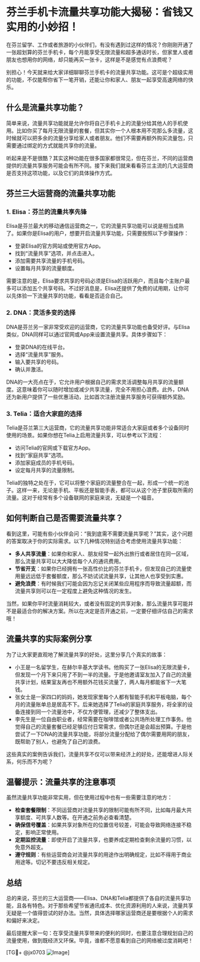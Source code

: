 # 芬兰手机卡流量共享功能大揭秘：省钱又实用的小妙招！

在芬兰留学、工作或者旅游的小伙伴们，有没有遇到过这样的情况？你刚刚开通了一张超划算的芬兰手机卡，每个月能享受无限流量和超多通话时长，但家里人或者朋友也想用你的网络，却只能再买一张卡，这样是不是感觉有点浪费呢？

别担心！今天就来给大家详细聊聊芬兰手机卡的流量共享功能。这可是个超级实用的功能，不仅能帮你省下一笔开销，还能让你和家人、朋友一起享受高速网络的快乐。

## 什么是流量共享功能？

简单来说，流量共享功能就是允许你将自己手机卡上的流量分给其他人的手机使用。比如你买了每月无限流量的套餐，但其实你一个人根本用不完那么多流量，这时候就可以把多余的流量分享给家人或者朋友。他们不需要再额外购买流量包，只需要通过绑定的方式就能共享你的流量。

听起来是不是很酷？其实这种功能在很多国家都很常见，但在芬兰，不同的运营商提供的流量共享服务可能会有所不同。接下来我们就来看看芬兰主流的几大运营商是否支持这项功能，以及它们的具体操作方式。

## 芬兰三大运营商的流量共享功能

### 1. Elisa：芬兰的流量共享先锋

Elisa是芬兰最大的移动通信运营商之一，它的流量共享功能可以说是相当成熟了。如果你是Elisa的用户，想要开启流量共享功能，只需要按照以下步骤操作：

- 登录Elisa的官方网站或使用官方App。
- 找到“流量共享”选项，并点击进入。
- 添加需要共享流量的手机号码。
- 设置每月共享的流量额度。

需要注意的是，Elisa要求共享的号码必须是Elisa的活跃用户，而且每个主账户最多可以添加五个共享号码。不过好消息是，Elisa还提供了免费的试用期，让你可以先体验一下流量共享的功能，看看是否适合自己。

### 2. DNA：灵活多变的选择

DNA是芬兰另一家非常受欢迎的运营商，它的流量共享功能也备受好评。与Elisa类似，DNA同样可以通过官网或App来设置流量共享。具体步骤如下：

- 登录DNA的在线平台。
- 选择“流量共享”服务。
- 输入要共享的号码。
- 确认并激活。

DNA的一大亮点在于，它允许用户根据自己的需求灵活调整每月共享的流量额度。这意味着你可以随时增加或减少共享流量，完全不用担心浪费。此外，DNA还为新用户提供了一些优惠活动，比如首次注册流量共享服务可获得额外奖励。

### 3. Telia：适合大家庭的选择

Telia是芬兰第三大运营商，它的流量共享功能非常适合大家庭或者多个设备同时使用的场景。如果你想在Telia上启用流量共享，可以参考以下流程：

- 访问Telia的官网或下载官方App。
- 找到“家庭共享”选项。
- 添加家庭成员的手机号码。
- 设定每月共享的流量限制。

Telia的独特之处在于，它可以将整个家庭的流量整合在一起，形成一个统一的池子。这样一来，无论是手机、平板还是智能手表，都可以从这个池子里获取所需的流量。这对于经常有多个设备联网的家庭来说，无疑是一个福音。

## 如何判断自己是否需要流量共享？

看到这里，可能有些小伙伴会问：“我到底需不需要流量共享呢？”其实，这个问题的答案取决于你的实际需求。以下几种情况特别适合考虑使用流量共享功能：

- **多人共享流量**：如果你和家人、朋友经常一起外出旅行或者居住在同一区域，那么流量共享可以大大降低每个人的通讯费用。
- **节省开支**：如果你已经拥有一张高性价比的芬兰手机卡，但发现自己的流量使用量远远低于套餐额度，那么不妨试试流量共享，让其他人也享受到实惠。
- **避免浪费**：有时候我们可能会因为忘记关闭某些应用程序而导致流量超额，而流量共享则可以在一定程度上避免这种情况的发生。

当然，如果你平时流量消耗较大，或者没有固定的共享对象，那么流量共享可能并不是最适合你的解决方案。所以在决定是否开通之前，一定要仔细评估自己的需求哦！

## 流量共享的实际案例分享

为了让大家更直观地了解流量共享的好处，这里分享几个真实的故事：

- 小王是一名留学生，在赫尔辛基大学读书。他购买了一张Elisa的无限流量卡，但发现一个月下来只用了不到一半的流量。于是他邀请室友加入了自己的流量共享计划，结果室友再也不用额外花钱买流量了，两人每月都能省下一大笔钱。
- 张女士是一家四口的妈妈，她发现家里每个人都有智能手机和平板电脑，每个月的流量账单总是居高不下。后来她选择了Telia的家庭共享服务，将全家的设备连接到同一个流量池中，不仅方便管理，还减少了整体支出。
- 李先生是一位自由职业者，经常需要在咖啡馆或者公共场所处理工作事务。他觉得自己的流量套餐已经足够应付日常需求，但偶尔还是会超出预算。于是他尝试了一下DNA的流量共享功能，将部分流量分配给了偶尔需要用网的朋友，既帮助了别人，也避免了自己的浪费。

这些真实的案例告诉我们，流量共享不仅可以带来经济上的好处，还能增进人际关系，何乐而不为呢？

## 温馨提示：流量共享的注意事项

虽然流量共享功能非常实用，但在使用过程中也有一些需要注意的地方：

- **检查套餐限制**：不同运营商对流量共享的限制可能有所不同，比如每月最大共享额度、可共享人数等。在开通之前务必查看清楚。
- **确保信号覆盖**：如果共享对象所在的位置信号较差，可能会导致网络连接不稳定，影响正常使用。
- **定期监控流量**：即使开启了流量共享，也要养成定期检查剩余流量的习惯，以免意外超支。
- **遵守规则**：有些运营商会对流量共享的用途作出明确规定，比如不得用于商业用途等。切记不要违反相关规定。

## 总结

总的来说，芬兰的三大运营商——Elisa、DNA和Telia都提供了各自的流量共享功能，且各有特色。对于那些希望节省通讯成本、优化资源利用的人来说，流量共享无疑是一个值得尝试的好办法。当然，具体选择哪家运营商还是要根据个人的需求和偏好来决定。

最后提醒大家一句：在享受流量共享带来的便利的同时，也要注意合理规划自己的流量使用，做到既经济又环保。毕竟，谁都不愿意看到自己的网络被过度消耗吧！

[TG💪+ @jx0703 ![Image](https://github.com/user-attachments/assets/dbca1d08-cadb-493c-b0ec-ad6f7a83f270)]